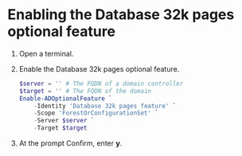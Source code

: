 # Enabling the Database 32k pages optional feature

1. Open a terminal.
1. Enable the Database 32k pages optional feature.

    ````powershell
    $server = '' # The FQDN of a domain controller
    $target = '' # The FQDN of the domain
    Enable-ADOptionalFeature `
        -Identity 'Database 32k pages feature' `
        -Scope 'ForestOrConfigurationSet' `
        -Server $server `
        -Target $target
    ````

1. At the prompt Confirm, enter **y**.
